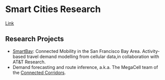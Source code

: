 # Smart Cities Research
[Link](http://ucb-smartcities.github.io/)


Research Projects
----
* [SmartBay](http://smartcities.berkeley.edu/smartbay/): Connected Mobility in the San Francisco Bay Area. Activity-based travel demand modelling from cellular data,in collaboration with AT&T Research.
* Demand forecasting and route inference, a.k.a. The MegaCell team of the [Connected Corridors](http://connected-corridors.berkeley.edu/). 
